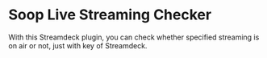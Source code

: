 # Soop Live Streaming Checker

With this Streamdeck plugin, you can check whether specified streaming is on air or not, just with key of Streamdeck.

